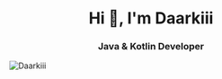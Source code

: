 <h1 align="center">Hi 👋, I'm Daarkiii</h1>
<h3 align="center">Java & Kotlin Developer</h3>

<p align="left"> <img src="https://komarev.com/ghpvc/?username=Daarkiii&label=Profile%20views&color=0e75b6&style=flat" alt="Daarkiii" /> </p>
